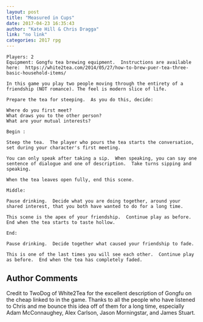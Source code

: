 ```yaml
---
layout: post
title: "Measured in Cups"
date: 2017-04-23 16:35:43
author: "Kate Hill & Chris Dragga"
link: "no link"
categories: 2017 rpg
---
```

```
Players: 2
Equipment: Gongfu tea brewing equipment.  Instructions are available here:  https://white2tea.com/2014/05/27/how-to-brew-puer-tea-three-basic-household-items/

In this game you play two people moving through the entirety of a friendship (NOT romance). The feel is modern slice of life.  

Prepare the tea for steeping.  As you do this, decide:

Where do you first meet?
What draws you to the other person?
What are your mutual interests?

Begin :

Steep the tea.  The player who pours the tea starts the conversation, set during your character's first meeting.

You can only speak after taking a sip.  When speaking, you can say one sentence of dialogue and one of description.  Take turns sipping and speaking.

When the tea leaves open fully, end this scene.

Middle:

Pause drinking.  Decide what you are doing together, around your shared interest, that you both have wanted to do for a long time.

This scene is the apex of your friendship.  Continue play as before.  End when the tea starts to taste hollow.

End:

Pause drinking.  Decide together what caused your friendship to fade.

This is one of the last times you will see each other.  Continue play as before.  End when the tea has completely faded.
```
## Author Comments 

Credit to TwoDog of White2Tea for the excellent description of Gongfu on the cheap linked to in the game.  Thanks to all the people who have listened to Chris and me bounce this idea off of them for a long time, especially Adam McConnaughey, Alex Carlson, Jason Morningstar, and James Stuart.  

